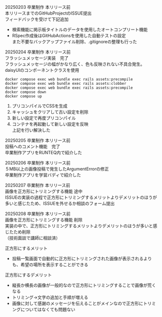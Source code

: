 20250203 卒業制作 本リリース前<br>
本リリースまでのGitHubProjectのISSUE提出<br>
フィードバックを受けて下記追加
- 検索機能に掲示板タイトルのデータを使用したオートコンプリート機能
- RSpec作成後はGitHubActionsを使用した自動テストの設定<br>
また不要なバックアップファイル削除、.gitignoreの整理も行った<br>

20250204 卒業制作 本リリース前<br>
フラッシュメッセージ実装　完了<br>
フラッシュメッセージの幅がかなり広く、色も反映されない不具合発生。<br>
daisyUIのコンポーネントクラスを使用<br>
```
docker compose exec web bundle exec rails assets:precompile
docker compose exec web bundle exec rails assets:clobber
docker compose exec web bundle exec rails assets:precompile
docker compose down
docker compose up
```
1. プリコンパイルでCSSを生成<br>
2. キャッシュをクリアして古い設定を削除<br>
3. 新しい設定で再度プリコンパイル<br>
4. コンテナを再起動して新しい設定を反映<br>
上記を行い解決した<br>

20250205 卒業制作 本リリース前<br>
投稿へのコメント機能　完了<br>
卒業制作アプリをRUNTEQ内で紹介した<br>

20250206 卒業制作 本リリース前<br>
５MB以上の画像投稿で発生したArgumentErrorの修正<br>
卒業制作アプリを学習バディで紹介した<br>

20250207 卒業制作 本リリース前<br>
画像を正方形にトリミングする機能 途中<br>
ISSUEの実装の過程で正方形にトリミングするメリットよりデメリットのほうが多いと感じたため、ISSUEを外せるか相談のフォーム提出<br>

20250208 卒業制作 本リリース前<br>
画像を正方形にトリミングする機能 削除<br>
実装の中で、正方形にトリミングするメリットよりデメリットのほうが多いと感じたため削除<br>
（技術面談で講師に相談済）<br>

正方形にするメリット<br>
- 投稿一覧画面で自動的に正方形にトリミングされた画像が表示されるよりも、希望の場所を表示することができる

正方形にするデメリット<br>
- 縦長か横長の画像が一般的なので正方形にトリミングすることで画像が荒くなる
- トリミング→文字の追加と手順が増える
- 画像に対して感謝のメッセージを伝えることがメインなので正方形にトリミングについてはなくても問題ない<br>